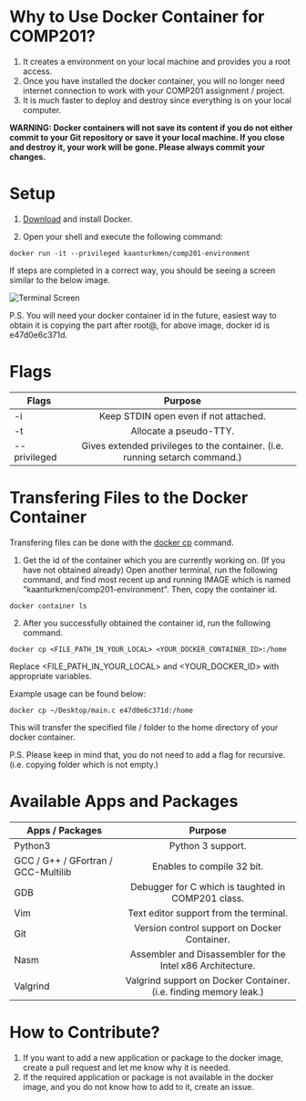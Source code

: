# Why to Use Docker Container for COMP201?
1. It creates a environment on your local machine and provides you a root access.
2. Once you have installed the docker container, you will no longer need internet connection to work with your COMP201 assignment / project.
3. It is much faster to deploy and destroy since everything is on your local computer.

**WARNING: Docker containers will not save its content if you do not either commit to your Git repository or save it your local machine. If you close and destroy it, your work will be gone. Please always commit your changes.**

# Setup
1. [Download](https://www.docker.com) and install Docker.

2. Open your shell and execute the following command:

```
docker run -it --privileged kaanturkmen/comp201-environment
```

If steps are completed in a correct way, you should be seeing a screen similar to the below image.

![Terminal Screen](https://user-images.githubusercontent.com/63169561/107820697-424b1d00-6d8c-11eb-9932-1518084eacd0.png)

P.S. You will need your docker container id in the future, easiest way to obtain it is copying the part after root@,
for above image, docker id is e47d0e6c371d.

# Flags

| Flags        | Purpose        |
| ------------- |:-------------:|
| -i      | Keep STDIN open even if not attached. |
| -t     | Allocate a pseudo-TTY.|
| --privileged | Gives extended privileges to the container. (i.e. running setarch command.)|

# Transfering Files to the Docker Container

Transfering files can be done with the [docker cp](https://docs.docker.com/engine/reference/commandline/cp/) command.

1. Get the id of the container which you are currently working on. (If you have not obtained already) Open another terminal, run the following command, and find most recent up and running IMAGE which is named "kaanturkmen/comp201-environment". Then, copy the container id.

```
docker container ls
```
2. After you successfully obtained the container id, run the following command.

```
docker cp <FILE_PATH_IN_YOUR_LOCAL> <YOUR_DOCKER_CONTAINER_ID>:/home
```
Replace <FILE_PATH_IN_YOUR_LOCAL> and <YOUR_DOCKER_ID> with appropriate variables.

Example usage can be found below:
```
docker cp ~/Desktop/main.c e47d0e6c371d:/home
```

This will transfer the specified file / folder to the home directory of your docker container.

P.S. Please keep in mind that, you do not need to add a flag for recursive. (i.e. copying folder which is not empty.)

# Available Apps and Packages

| Apps / Packages        | Purpose        |
| ------------- |:-------------:|
| Python3 | Python 3 support. |
| GCC / G++ / GFortran / GCC-Multilib | Enables to compile 32 bit.|
| GDB | Debugger for C which is taughted in COMP201 class.|
| Vim | Text editor support from the terminal. |
| Git | Version control support on Docker Container.|
| Nasm | Assembler and Disassembler for the Intel x86 Architecture.|
| Valgrind | Valgrind support on Docker Container. (i.e. finding memory leak.)|

# How to Contribute?
1. If you want to add a new application or package to the docker image, create a pull request and let me know why it is needed.
2. If the required application or package is not available in the docker image, and you do not know how to add to it, create an issue.
